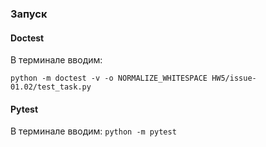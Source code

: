 ### Запуск
#### Doctest
В терминале вводим:

`python -m doctest -v -o NORMALIZE_WHITESPACE HW5/issue-01.02/test_task.py`
#### Pytest
В терминале вводим:
`python -m pytest`